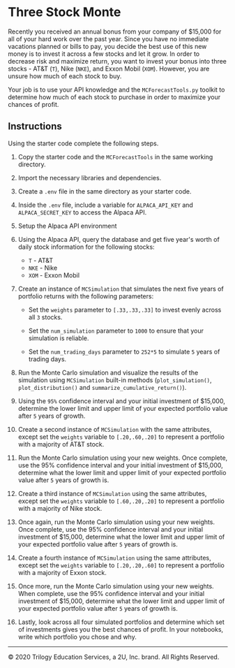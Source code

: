 # Three Stock Monte

Recently you received an annual bonus from your company of $15,000 for all of your hard work over the past year. Since you have no immediate vacations planned or bills to pay, you decide the best use of this new money is to invest it across a few stocks and let it grow. In order to decrease risk and maximize return, you want to invest your bonus into three stocks - AT&T (`T`), Nike (`NKE`), and Exxon Mobil (`XOM`). However, you are unsure how much of each stock to buy.

Your job is to use your API knowledge and the `MCForecastTools.py` toolkit to determine how much of each stock to purchase in order to maximize your chances of profit.

## Instructions

Using the starter code complete the following steps.

1. Copy the starter code and the `MCForecastTools` in the same working directory.

2. Import the necessary libraries and dependencies.

3. Create a `.env` file in the same directory as your starter code.

4. Inside the `.env` file, include a variable for `ALPACA_API_KEY` and `ALPACA_SECRET_KEY` to access the Alpaca API.

5. Setup the Alpaca API environment

6. Using the Alpaca API, query the database and get five year's worth of daily stock information for the following stocks:

    * `T` - AT&T
    * `NKE` - Nike
    * `XOM` - Exxon Mobil

7. Create an instance of `MCSimulation` that simulates the next five years of portfolio returns with the following parameters:

    * Set the `weights` parameter to `[.33,.33,.33]` to invest evenly across all `3` stocks.

    * Set the `num_simulation` parameter to `1000` to ensure that your simulation is reliable.

    * Set the `num_trading_days` parameter to `252*5` to simulate `5` years of trading days.

8. Run the Monte Carlo simulation and visualize the results of the simulation using `MCSimulation` built-in methods (`plot_simulation()`, `plot_distribution()` and `summarize_cumulative_return()`).

9. Using the `95%` confidence interval and your initial investment of $15,000, determine the lower limit and upper limit of your expected portfolio value after `5` years of growth.

10. Create a second instance of `MCSimulation` with the same attributes, except set the `weights` variable to `[.20,.60,.20]` to represent a portfolio with a majority of AT&T stock.

11. Run the Monte Carlo simulation using your new weights. Once complete, use the 95% confidence interval and your initial investment of $15,000, determine what the lower limit and upper limit of your expected portfolio value after `5` years of growth is.

12. Create a third instance of `MCSimulation` using the same attributes, except set the `weights` variable to `[.60,.20,.20]` to represent a portfolio with a majority of Nike stock.

13. Once again, run the Monte Carlo simulation using your new weights. Once complete, use the 95% confidence interval and your initial investment of $15,000, determine what the lower limit and upper limit of your expected portfolio value after `5` years of growth is.

14. Create a fourth instance of `MCSimulation` using the same attributes, except set the `weights` variable to `[.20,.20,.60]` to represent a portfolio with a majority of Exxon stock.

15. Once more, run the Monte Carlo simulation using your new weights. When complete, use the 95% confidence interval and your initial investment of $15,000, determine what the lower limit and upper limit of your expected portfolio value after `5` years of growth is.

16. Lastly, look across all four simulated portfolios and determine which set of investments gives you the best chances of profit. In your notebooks, write which portfolio you chose and why.

---

© 2020 Trilogy Education Services, a 2U, Inc. brand. All Rights Reserved.
